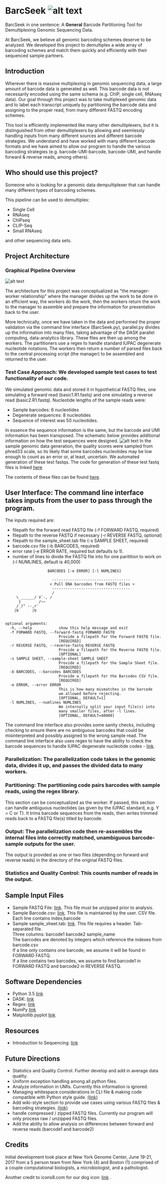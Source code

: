 # BarcSeek ![alt text](https://i.imgur.com/Bxh9lGc.png)
BarcSeek in one sentence: A **General** Barcode Partitioning Tool for Demultiplexing Genomic Sequencing Data.

At BarcSeek, we believe all genomic barcoding schemes deserve to be analyzed. We developed this project to demultiplex a wide array of barcoding schemes and match them quickly and efficiently with their sequenced sample partners.

## Introduction
Wherever there is massive multiplexing in genomic sequencing data, a large amount of barcode data is generated as well. This barcode data is not necessarily encoded using the same schema (e.g. ChIP, single cell, RNAseq data). Our goal through this project was to take multiplexed genomic data and to label each transcript uniquely by partitioning the barcode data and assigning to the proper read, from many different FASTQ encoding schemes. 

This tool is efficiently implemented like many other demultiplexers, but it is distinguished from other demultiplexers by allowing and seemlessly handling inputs from many different sources and different barcode strategies. We understand and have worked with many different barcode formats and we have aimed to allow our program to handle the various barcoding strategies (e.g. barcode-UMI-barcode, barcode-UMI, and handle forward & reverse reads, among others).

## Who should use this project?
Someone who is looking for a genomic data dempultiplexer that can handle many different types of barcoding schemes.

This pipeline can be used to demultiplex:
- Single Cell
- RNAseq
- ChIPseq
- CLIP-Seq
- Small RNAseq

and other sequencing data sets.

## Project Architecture
### Graphical Pipeline Overview
![alt text](architecture.png)

The architecture for this project was conceptualized as "the manager-worker relationship" where the manager divides up the work to be done in an efficient way, the workers do the work, then the workers return the work to the manager to assemble and prepare the information for presentation back to the user.

More technically, once we have taken in the data and performed the proper validation via the command line interface (BarcSeek.py), parallel.py divides up the information into many files, taking advantage of the DASK parallel computing, data-analytics library. These files are then up among the workers. The partitioners use a regex to handle standard IUPAC degenerate nucleotide notations. The workers then return a number of parsed files back to the central processing script (the manager) to be assembled and returned to the user. 

### Test Case Approach: We developed sample test cases to test functionality of our code.
We simulated genomic data and stored it in hypothetical FASTQ files, one simulating a forward read (basic1.R1.fastq) and one simulating a reverse read (basic2.R1.fastq). Nucleotide lengths of the sample reads were:
- Sample barcodes: 6 nucleotides
- Degenerate sequences: 8 nucleotides
- Sequence of interest was 50 nucleotides. 

In essence the sequence information is the same, but the barcode and UMI information has been transposed. The schematic below provides additional information on how the test sequences were designed.
![alt text](https://i.imgur.com/jz77TaE.png)
In the sample genomic data generation, the quality scores were sampled from phred33 scale, so its likely that some barcodes nucleotides may be low enough to count as an error or, at least, uncertain. We automated generation of these test fastqs. The code for generation of these test fastq files is linked [here](/test.cases/test.case.generator.R)

The contents of these files can be found [here](/test.cases).

## User Interface: The command line interface takes inputs from the user to pass through the program. 
The inputs required are: 
- filepath for the forward read FASTQ file (-f FORWARD FASTQ, required)
- filepath to the reverse FASTQ if necessary (-r REVERSE FASTQ, optional)
- filepath to the sample_sheet.tab file (-s SAMPLE SHEET, required)
- barcode.csv file (-b BARCODES, required)
- error rate (-e ERROR RATE, required but defaults to 1).
- number of lines to divide the FASTQ file into for one paritition to work on (-l NUMLINES, default is 40,000)

```usage: BarcSeek.py [-h] -f FORWARD FASTQ [-r REVERSE FASTQ] -s SAMPLE SHEET -b
                   BARCODES [-e ERROR] [-l NUMLINES]

                     -----------------------------------
                    < Pull DNA barcodes from FASTQ files >
                     -----------------------------------
                     /
     \ ______/ V`-, /
      }        /~~
     /_)^ --,r'
    |b      |b


optional arguments:
  -h, --help            show this help message and exit
  -f FORWARD FASTQ, --forward-fastq FORWARD FASTQ
                        Provide a filepath for the Forward FASTQ file.
                        [REQUIRED]
  -r REVERSE FASTQ, --reverse-fastq REVERSE FASTQ
                        Provide a filepath for the Reverse FASTQ file.
                        [OPTIONAL]
  -s SAMPLE SHEET, --sample-sheet SAMPLE SHEET
                        Provide a filepath for the Sample Sheet file.
                        [REQUIRED]
  -b BARCODES, --barcodes BARCODES
                        Provide a filepath for the Barcodes CSV file.
                        [REQUIRED]
  -e ERROR, --error ERROR
                        This is how many mismatches in the barcode
                        we allowed before rejecting.
                        [OPTIONAL, DEFAULT=1]
  -l NUMLINES, --numlines NUMLINES
                        We internally split your input file(s) into
                        many smaller files, after -l lines.
                        [OPTIONAL, DEFAULT=40000]
```
The command line interface also provides some sanity checks, including checking to ensure there are no ambiguous barcodes that could be misinterpreted and possibly assigned to the wrong sample read. The command line interface also uses regex to have the ability to check the barcode sequences to handle IUPAC degenerate nucleotide codes - [link](http://www.bioinformatics.org/sms/iupac.html).

### Parallelization: The parallelization code takes in the genomic data, divides it up, and passes the divided data to many workers.

### Partitioning: The partitioning code pairs barcodes with sample reads, using the regex library.
This section can be conceptualized as the worker. If passed, this section can handle ambiguous nucleotides (as given by the IUPAC standard, e.g. Y = C or T). It trims barcode sequences from the reads, then writes trimmed reads back to a FASTQ file(s) titled by barcode.

### Output: The parallelization code then re-assembles the internal files into correctly matched, unambiguous barcode-sample outputs for the user. 
The output is provided as one or two files (depending on forward and reverse reads) in the directory of the original FASTQ files.

### Statistics and Quality Control: This counts number of reads in the output.

## Sample Input Files
- Sample FASTQ File: [link](/test.cases/FASTQ_short_example.txt). This file must be unzipped prior to analysis.
- Sample Barcode.csv: [link](barcodes_csv.txt). This file is maintained by the user.
   CSV file.   
   Each line contains index,barcode  
- Sample sample_sheet.tab: [link](Sample_sheet.txt). This file requires a header.
   Tab-separated file.  
   Three columns:   barcode1   barcode2   sample_name  
   The barcodes are denoted by integers which reference the indexes from barcode.csv  
   If a line only contains one barcode, we assume it will be found in FORWARD FASTQ.  
   If a line contains two barcodes, we assume to find barcode1 in FORWARD FASTQ and barcode2 in REVERSE FASTQ.  

## Software Dependencies
- Python 3.5 [link](https://www.python.org/downloads/release/python-350/)
- DASK: [link](http://dask.pydata.org/en/latest/)
- Regex: [link](https://pypi.python.org/pypi/regex/)
- NumPy [link](http://www.numpy.org)
- Matplotlib.pyplot [link](http://matplotlib.org)

## Resources
- Introduction to Sequencing: [link](https://www.illumina.com/content/dam/illumina-marketing/documents/products/illumina_sequencing_introduction.pdf)

## Future Directions
- Statistics and Quality Control. Further develop and add in average data quality.
- Uniform exception handling among all python files.
- Analyze information in UMIs. Currently this information is ignored.
- Managing whitespace considerations in CLI file & making code compatible with Python style guide. [(link)](http://legacy.python.org/dev/peps/pep-0008/)
- Add wiki-style section to provide use cases using various FASTQ files & barcoding strategies. [(link)](https://github.com/mojaveazure/angsd-wrapper/wiki)
- handle compressed / zipped FASTQ files. Currently our program will only process raw / unzipped FASTQ files.
- Add the ability to allow analysis on differences between forward and reverse reads (barcode1 and barcode2)

## Credits
Initial development took place at New York Genome Center, June 19-21, 2017 from a 5 person team from New York (4) and Boston (1) comprised of a couple computational biologists, a microbiologist, and a pathologist.

Another credit to icons8.com for our dog icon: [link](http://icons8.com) .
